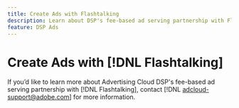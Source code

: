 ```yaml
---
title: Create Ads with Flashtalking
description: Learn about DSP's fee-based ad serving partnership with Flashtalking.
feature: DSP Ads
---
```

# Create Ads with [!DNL Flashtalking]
 
If you’d like to learn more about Advertising Cloud DSP's fee-based ad serving partnership with [!DNL Flashtalking], contact [!DNL adcloud-support@adobe.com] for more information.
